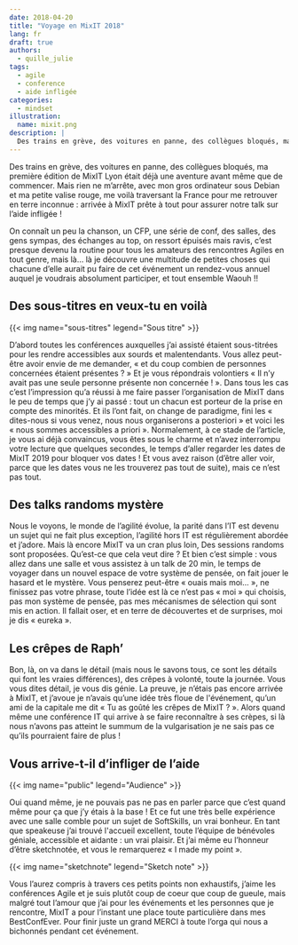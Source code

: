 ```yaml
---
date: 2018-04-20
title: "Voyage en MixIT 2018"
lang: fr
draft: true
authors:
  - quille_julie
tags:
  - agile
  - conference
  - aide infligée
categories:
  - mindset
illustration:
  name: mixit.png
description: |
  Des trains en grève, des voitures en panne, des collègues bloqués, ma première édition de MixIT Lyon était déjà une aventure avant même que de commencer. Mais rien ne m’arrête, avec mon gros ordinateur sous Debian et ma petite valise rouge, me voilà traversant la France pour me retrouver en terre inconnue : arrivée à MixIT prête à tout pour assurer notre talk sur l’aide infligée !
---
```


Des trains en grève, des voitures en panne, des collègues bloqués, ma première édition de MixIT Lyon était déjà une aventure avant même que de commencer. Mais rien ne m’arrête, avec mon gros ordinateur sous Debian et ma petite valise rouge, me voilà traversant la France pour me retrouver en terre inconnue : arrivée à MixIT prête à tout pour assurer notre talk sur l’aide infligée !

On connaît un peu la chanson, un CFP, une série de conf, des salles, des gens sympas, des échanges au top, on ressort épuisés mais ravis, c’est presque devenu la routine pour tous les amateurs des rencontres Agiles en tout genre, mais là… là je découvre une multitude de petites choses qui chacune d’elle aurait pu faire de cet événement un rendez-vous annuel auquel je voudrais absolument participer, et tout ensemble Waouh !!


## Des sous-titres en veux-tu en voilà

{{< img name="sous-titres" legend="Sous titre" >}}

D’abord toutes les conférences auxquelles j’ai assisté étaient sous-titrées pour les rendre accessibles aux sourds et malentendants. Vous allez peut-être avoir envie de me demander, « et du coup combien de personnes concernées étaient présentes ? » Et je vous répondrais volontiers « Il n’y avait pas une seule personne présente non concernée ! ». Dans tous les cas c’est l’impression qu’a réussi à me faire passer l’organisation de MixIT dans le peu de temps que j’y ai passé : tout un chacun est porteur de la prise en compte des minorités. Et ils l’ont fait, on change de paradigme, fini les « dites-nous si vous venez, nous nous organiserons a posteriori » et voici les « nous sommes accessibles a priori ». Normalement, à ce stade de l’article, je vous ai déjà convaincus, vous êtes sous le charme et n’avez interrompu votre lecture que quelques secondes, le temps d’aller regarder les dates de MixIT 2019 pour bloquer vos dates ! Et vous avez raison (d’être aller voir, parce que les dates vous ne les trouverez pas tout de suite), mais ce n’est pas tout.


## Des talks randoms mystère

Nous le voyons, le monde de l’agilité évolue, la parité dans l’IT est devenu un sujet qui ne fait plus exception, l’agilité hors IT est régulièrement abordée et j’adore. Mais là encore MixIT va un cran plus loin, Des sessions randoms sont proposées. Qu’est-ce que cela veut dire ? Et bien c’est simple : vous allez dans une salle et vous assistez à un talk de 20 min, le temps de voyager dans un nouvel espace de votre système de pensée, on fait jouer le hasard et le mystère. Vous penserez peut-être « ouais mais moi... », ne finissez pas votre phrase, toute l’idée est là ce n’est pas « moi » qui choisis, pas mon système de pensée, pas mes mécanismes de sélection qui sont mis en action. Il fallait oser, et en terre de découvertes et de surprises, moi je dis « eureka ».


## Les crêpes de Raph’

Bon, là, on va dans le détail (mais nous le savons tous, ce sont les détails qui font les vraies différences), des crêpes à volonté, toute la journée. Vous vous dites détail, je vous dis génie. La preuve, je n’étais pas encore arrivée à MixIT, et j’avoue je n’avais qu’une idée très floue de l'événement, qu’un ami de la capitale me dit « Tu as goûté les crêpes de MixIT ? ». Alors quand même une conférence IT qui arrive à se faire reconnaître à ses crèpes, si là nous n’avons pas atteint le summum de la vulgarisation je ne sais pas ce qu’ils pourraient faire de plus !


## Vous arrive-t-il d’infliger de l’aide

{{< img name="public" legend="Audience" >}}

Oui quand même, je ne pouvais pas ne pas en parler parce que c’est quand même pour ça que j’y étais à la base ! Et ce fut une très belle expérience avec une salle comble pour un sujet de SoftSkills, un vrai bonheur. En tant que speakeuse j’ai trouvé l'accueil excellent, toute l’équipe de bénévoles géniale, accessible et aidante : un vrai plaisir. Et j’ai même eu l’honneur d’être sketchnotée, et vous le remarquerez « I made my point ».

{{< img name="sketchnote" legend="Sketch note" >}}

Vous l’aurez compris à travers ces petits points non exhaustifs, j’aime les conférences Agile et je suis plutôt coup de coeur que coup de gueule, mais malgré tout l’amour que j’ai pour les événements et les personnes que je rencontre, MixIT a pour l’instant une place toute particulière dans mes BestConfEver. Pour finir juste un grand MERCI à toute l’orga qui nous a bichonnés pendant cet événement.
